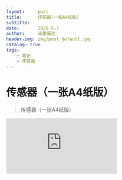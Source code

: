 ```yaml
---
layout:     post
title:      传感器(一张A4纸版)
subtitle:   
date:       2025-5-7
author:     试墨临池
header-img: img/post_default.jpg
catalog: true
tags:
    - 笔记
    - 传感器
---
```


# 传感器（一张A4纸版）

> 传感器（一张A4纸版）

![](https://raw.githubusercontent.com/shimolinchi/shimolinchi.github.io/master/pdf/传感器.pdf)